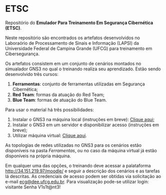 # ETSC

Repositório do **Emulador Para Treinamento Em Segurança Cibernética (ETSC)**.

Neste repositório são encontrados os artefatos desenvolvidos no Laboraório de Processamento de Sinais e Informação (LAPSI) da Universidade Federal de Campina Grande (UFCG) para treinamento em Cibersegurança.

Os artefatos consistem em um conjunto de cenários montados no simualador GNS3 no qual o treinando realiza seu aprendizado. Estão sendo desenvolvido três cursos:
1. **Ferramentas**: conjunto de ferramentas utilizadas em Segurança Cibernética;
2. **Red Team**: formas da atuação do Red Team;
3. **Blue Team**: formas de atuação do Blue Team.

Para usar o material há três possibilidades:
1. Instalar o GNS3 na máquina local (instruções em breve): [Clique aqui](https://github.com/LAPSI-DEE-UFCG/ETSC/blob/main/Instala%C3%A7%C3%A3o/Local.md);
2. Instalar o GNS3 em um servidor e disponibilizar acesso (instruções em breve);
3. Utilizar máquina virtual:  [Clique aqui](https://github.com/LAPSI-DEE-UFCG/ETSC/blob/main/Instala%C3%A7%C3%A3o/M%C3%A1quina%20Virtual.md).
  
As topologias de redes utilizadas no GNS3 para os cenários estão disponíveis na pasta *Ferramentas*, ou no caso da máquina virtual já estão disponíveis na própria máquina.

Em qualquer uma das opções, o treinando deve acessar a palataforma http://34.151.219.97/moodle/ e seguir a descrição dos cenários e as tarefas lá descritas. As credenciais de acesso podem ser obtidas via solicitação ao e-mail ecg@dee.ufcg.edu.br.  Para visualização pode-se utilizar login: visitante Senha V1s1t@nt3!


